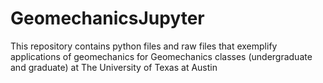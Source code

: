 # GeomechanicsJupyter
This repository contains python files and raw files that exemplify applications of geomechanics for Geomechanics classes (undergraduate and graduate) at The University of Texas at Austin
